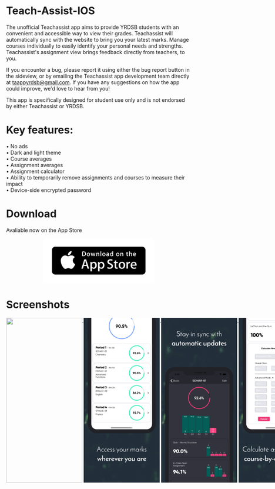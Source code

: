 # Teach-Assist-IOS
The unofficial Teachassist app aims to provide YRDSB students with an convenient and accessible way to view their grades. Teachassist will automatically sync with the website to bring you your latest marks. Manage courses individually to easily identify your personal needs and strengths. Teachassist's assignment view brings feedback directly from teachers, to you.


If you encounter a bug, please report it using either the bug report button in the sideview, or by emailing the Teachassist app development team directly at taappyrdsb@gmail.com. If you have any suggestions on how the app could improve, we'd love to hear from you!

This app is specifically designed for student use only and is not endorsed by either Teachassist or YRDSB.

# Key features:

• No ads  
• Dark and light theme  
• Course averages  
• Assignment averages  
• Assignment calculator  
• Ability to temporarily remove assignments and courses to measure their impact  
• Device-side encrypted password  




# Download
Avaliable now on the App Store
<p align="center">
  <a href="https://apps.apple.com/us/app/teachassist-yrdsb/id1462828920?ls=1">
    <img src="./Images/Download_on_the_App_Store_Badge.png" />
  </a>
</p>

# Screenshots
<div style="display:flex;">
  <img src="./supplies/screenshots3/complete/49-6.5 inch - iPhone X.png" width=207 height=448>
   .
  <img src="./supplies/screenshots3/complete/1-6.5 inch - iPhone XS Max-screen__1.png" width=207 height=448>
   .
  <img src="./supplies/screenshots3/complete/3-6.5 inch - iPhone XS Max-screen__3.png" width=207 height=448>
   .
  <img src="./supplies/screenshots3/complete/2-6.5 inch - iPhone XS Max-screen__2.png" width=207 height=448>
   .
  <img src="./supplies/screenshots3/complete/4-6.5 inch - iPhone XS Max-screen__2.png" width=207 height=448>
</div> 
 
